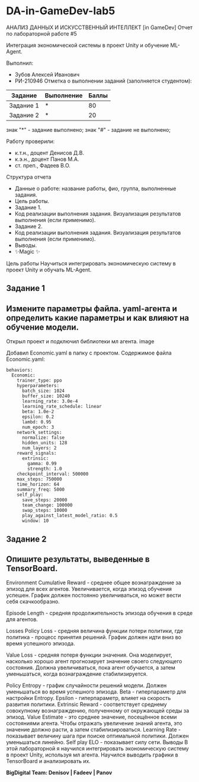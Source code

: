 # DA-in-GameDev-lab5
АНАЛИЗ ДАННЫХ И ИСКУССТВЕННЫЙ ИНТЕЛЛЕКТ [in GameDev]
Отчет по лабораторной работе #5

Интеграция экономической системы в проект Unity и обучение ML-Agent.

Выполнил:
- Зубов Алексей Иванович
- РИ-210946 
Отметка о выполнении заданий (заполняется студентом):

| Задание | Выполнение | Баллы |
| ------ | ------ | ------ |
| Задание 1 | * | 80 |
| Задание 2 | * | 20 |


знак "*" - задание выполнено; знак "#" - задание не выполнено;

Работу проверили:
- к.т.н., доцент Денисов Д.В.
- к.э.н., доцент Панов М.А.
- ст. преп., Фадеев В.О.

Структура отчета

- Данные о работе: название работы, фио, группа, выполненные задания.
- Цель работы.
- Задание 1.
- Код реализации выполнения задания. Визуализация результатов выполнения (если применимо).
- Задание 2.
- Код реализации выполнения задания. Визуализация результатов выполнения (если применимо).
- Выводы.
- ✨Magic ✨


Цель работы
Научиться интегрировать экономическую систему в проект Unity и обучать ML-Agent.

## Задание 1
## Измените параметры файла. yaml-агента и определить какие параметры и как влияют на обучение модели.
 
Открыл проект и подключил библиотеки мл агента. image

Добавил Economic.yaml в папку с проектом. Содержимое файла Economic.yaml:

    behaviors:
      Economic:
        trainer_type: ppo
        hyperparameters:
          batch_size: 1024
          buffer_size: 10240
          learning_rate: 3.0e-4
          learning_rate_schedule: linear
          beta: 1.0e-2
          epsilon: 0.2
          lambd: 0.95
          num_epoch: 3      
        network_settings:
          normalize: false
          hidden_units: 128
          num_layers: 2
        reward_signals:
          extrinsic:
            gamma: 0.99
            strength: 1.0
        checkpoint_interval: 500000
        max_steps: 750000
        time_horizon: 64
        summary_freq: 5000
        self_play:
          save_steps: 20000
          team_change: 100000
          swap_steps: 10000
          play_against_latest_model_ratio: 0.5
          window: 10


## Задание 2
## Опишите результаты, выведенные в TensorBoard.
Environment
Cumulative Reward - среднее общее вознаграждение за эпизод для всех агентов. Увеличивается, когда эпизод обучения успешен. График должен постоянно увеличиваться, но может вести себя скачкообразно.

Episode Length - средняя продолжительность эпизода обучения в среде для агентов.

Losses
Policy Loss - средняя величина функции потери политики, где политика - процесс принятия решений. График должен идти вниз во время успешного эпизода.

Value Loss - средняя потеря функции значения. Она моделирует, насколько хорошо агент прогнозирует значение своего следующего состояния. Должна увеличиваться, пока агент обучается, а затем уменьшаться, когда вознаграждение стабилизируется.

Policy
Entropy - график случайности решений модели. Должен уменьшаться во время успешного эпизода.
Beta - гиперпараметр для настройки Entropy.
Epsilon - гиперпараметр, влияет на скорость развития политики.
Extrinsic Reward - соответствует среднему совокупному вознаграждению, полученному от окружающей среды за эпизод.
Value Estimate - это среднее значение, посещённое всеми состояниями агента. Чтобы отражать увеличение знаний агента, это значение должно расти, а затем стабилизироваться.
Learning Rate - показывает величину шага при поиске оптимальной политики. Должен уменьшаться линейно.
Self play
ELO - показывает силу сети.
Выводы
В этой лабораторной я научился интегрировать экономическую систему в проект Unity, используя мл агента. Научился выводить графики в TensorBoard и анализировать их.

**BigDigital Team: Denisov | Fadeev | Panov**
